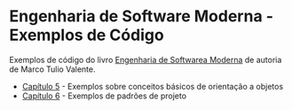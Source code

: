 # Engenharia de Software Moderna - Exemplos de Código

Exemplos de código do livro [Engenharia de Softwarea Moderna](https://engsoftmoderna.info) de autoria de 
Marco Tulio Valente.

* [Capítulo 5]() - Exemplos sobre conceitos básicos de orientação a objetos
* [Capítulo 6]() - Exemplos de padrões de projeto

